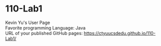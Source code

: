 # 110-Lab1
Kevin Yu's User Page<br/>
Favorite programming Language: Java<br/>
URL of your published GitHub pages: https://ctyuucsdedu.github.io/110-Lab1/
